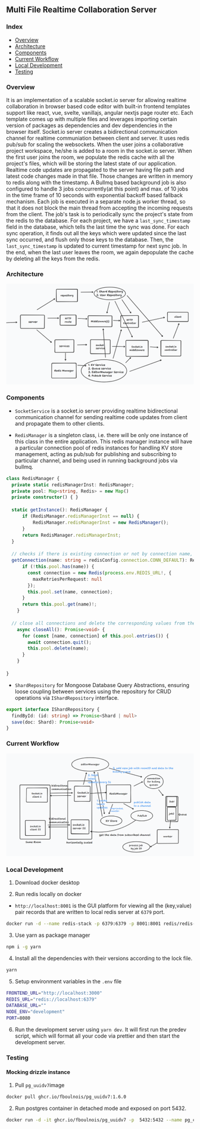 
## Multi File Realtime Collaboration Server

### Index
- [Overview](#overview)
- [Architecture]()
- [Components](#components)
- [Current Workflow](#current-workflow)
- [Local Development](#local-development)
- [Testing](#testing)

### Overview

It is an implementation of a scalable socket.io server for allowing realtime collaboration in browser based code editor with built-in frontend templates support like react, vue, svelte, vanillajs, angular nextjs page router etc. Each template comes up with multiple files and leverages importing certain version of packages as dependencies and dev dependencies in the browser itself. Socket.io server creates a bidirectional communication channel for realtime communiation between client and server. It uses redis pub/sub for scaling the websockets. When the user joins a collaborative project workspace, he/she is added to a room in the socket.io server. When the first user joins the room, we populate the redis cache with all the project's files, which will be storing the latest state of our application. Realtime code updates are propagated to the server having file path and latest code changes made in that file. Those changes are written in memory to redis along with the timestamp. A Bullmq based background job is also configured to handle 3 jobs concurrently(at this point) and max. of 10 jobs in the time frame of 10 seconds with exponential backoff based fallback mechanism. Each job is executed in a separate node.js worker thread, so that it does not block the main thread from accepting the incoming requests from the client. The job's task is to periodically sync the project's state from the redis to the database. For each project, we have a `last_sync_timestamp` field in the database, which tells the last time the sync was done. For each sync operation, it finds out all the keys which were updated since the last sync occurred, and flush only those keys to the database. Then, the `last_sync_timestamp` is updated to current timestamp for next sync job. In the end, when the last user leaves the room, we again depopulate the cache by deleting all the keys from the redis. 

### Architecture

![system architecture](/public/architecture.png)

### Components 

- `SocketService` is a socket.io server providing realtime bidirectional communication channel for sending realtime code updates from client and propagate them to other clients.

 - `RedisManager` is a singleton class, i.e. there will be only one instance of this class in the entire application. This redis manager instance will have a particular connection pool of redis instances for handling KV store management, acting as pub/sub for publishing and subscribing to particular channel, and being used in running background jobs via bullmq.

  ```typescript
  class RedisManager {
    private static redisManagerInst: RedisManager;
    private pool: Map<string, Redis> = new Map()
    private constructor() { }
    
    static getInstance(): RedisManager {
        if (RedisManager.redisManagerInst == null) {
            RedisManager.redisManagerInst = new RedisManager();
        }
        return RedisManager.redisManagerInst;
    }

    // checks if there is existing connection or not by connection name, and if not create new connection and add it to the pool
    getConnection(name: string = redisConfig.connection.CONN_DEFAULT): Redis {
        if (!this.pool.has(name)) {
          const connection = new Redis(process.env.REDIS_URL!, {
            maxRetriesPerRequest: null
          });
          this.pool.set(name, connection);
        }
        return this.pool.get(name)!;
      }
    
    // close all connections and delete the corresponding values from the in-memory map
      async closeAll(): Promise<void> {
        for (const [name, connection] of this.pool.entries()) {
          await connection.quit();
          this.pool.delete(name);
        }
      }
    
}
  ```

 -  `ShardRepository` for Mongoose Database Query Abstractions, ensuring loose coupling between services using the repository for CRUD operations via `IShardRepository` interface.

  ```typescript
  export interface IShardRepository {
    findById: (id: string) => Promise<Shard | null>
    save(doc: Shard): Promise<void> 
  }
  ```

### Current Workflow
![Current Workflow](/public/workflow.png)


### Local Development 

1. Download docker desktop

2. Run redis locally on docker
  - `http://localhost:8001` is the GUI platform for viewing all the (key,value) pair records that are written to local redis server at `6379` port.

```bash
docker run -d --name redis-stack -p 6379:6379 -p 8001:8001 redis/redis-stack:latest
```

3. Use yarn as package manager
```bash
npm i -g yarn
```

4. Install all the dependencies with their versions according to the lock file.
```bash
yarn
```

5. Setup environment variables in the `.env` file
```bash
FRONTEND_URL="http://localhost:3000"
REDIS_URL="redis://localhost:6379"
DATABASE_URL=""
NODE_ENV="development"
PORT=8080
```

6. Run the development server using `yarn dev`. It will first run the predev script, which will format all your code via prettier and then start the development server. 

### Testing 

#### Mocking drizzle instance 

1. Pull `pg_uuidv7`image 

```bash
docker pull ghcr.io/fboulnois/pg_uuidv7:1.6.0
```

2. Run postgres container in detached mode and exposed on port 5432.
```bash
docker run -d -it ghcr.io/fboulnois/pg_uuidv7 -p  5432:5432 --name pg_container
```
